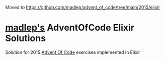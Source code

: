 Moved to https://github.com/madlep/advent_of_code/tree/main/2015/elixir

# [madlep's](https://github.com/madlep) AdventOfCode Elixir Solutions

Solution for 2015 [Advent Of Code](http://adventofcode.com/) exercises
implemented in Elixir

